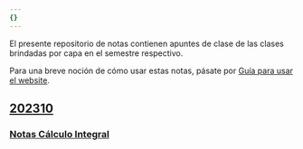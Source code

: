 ```yaml
---
{}
---
```

   
El presente repositorio de notas contienen apuntes de clase de las clases brindadas por capa en el semestre respectivo.   
   
Para una breve noción de cómo usar estas notas, pásate por [Guía para usar el website](./Gu%C3%ADa%20para%20usar%20el%20website.md).   
   
## [202310](./202310.md)   
   
### [Notas Cálculo Integral](./Notas%20C%C3%A1lculo%20Integral.md)